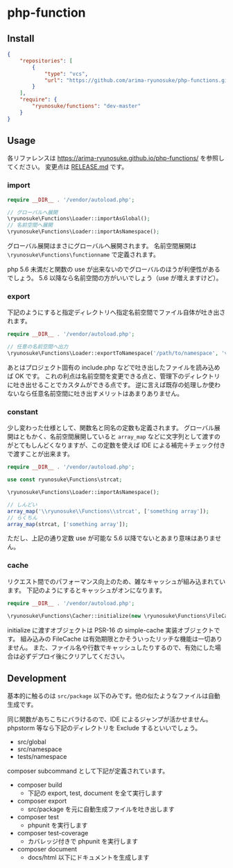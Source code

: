 php-function
====

## Install

```json
{
    "repositories": [
        {
            "type": "vcs",
            "url": "https://github.com/arima-ryunosuke/php-functions.git"
        }
    ],
    "require": {
        "ryunosuke/functions": "dev-master"
    }
}
```

## Usage

各リファレンスは https://arima-ryunosuke.github.io/php-functions/ を参照してください。
変更点は [RELEASE.md](RELEASE.md) です。

### import

```php
require __DIR__ . '/vendor/autoload.php';

// グローバルへ展開
\ryunosuke\Functions\Loader::importAsGlobal();
// 名前空間へ展開
\ryunosuke\Functions\Loader::importAsNamespace();
```

グローバル展開はまさにグローバルへ展開されます。
名前空間展開は `\ryunosuke\Functions\functionname` で定義されます。

php 5.6 未満だと関数の use が出来ないのでグローバルのほうが利便性があるでしょう。
5.6 以降なら名前空間の方がいいでしょう（use が増えますけど）。

### export

下記のようにすると指定ディレクトリへ指定名前空間でファイル自体が吐き出されます。

```php
require __DIR__ . '/vendor/autoload.php';

// 任意の名前空間へ出力
\ryunosuke\Functions\Loader::exportToNamespace('/path/to/namespace', 'vendor\\Functions');
```

あとはプロジェクト固有の include.php などで吐き出したファイルを読み込めば OK です。
これの利点は名前空間を変更できる点と、管理下のディレクトリに吐き出せることでカスタムができる点です。
逆に言えば既存の処理しか使わないなら任意名前空間に吐き出すメリットはあまりありません。

### constant

少し変わった仕様として、関数名と同名の定数も定義されます。
グローバル展開はともかく、名前空間展開していると `array_map` などに文字列として渡すのがとてもしんどくなりますが、この定数を使えば IDE による補完＋チェック付きで渡すことが出来ます。

```php
require __DIR__ . '/vendor/autoload.php';

use const ryunosuke\Functions\strcat;

\ryunosuke\Functions\Loader::importAsNamespace();

// しんどい
array_map('\\ryunosuke\\Functions\\strcat', ['something array']);
// らくちん
array_map(strcat, ['something array']);
```

ただし、上記の通り定数 use が可能な 5.6 以降でないとあまり意味はありません。

### cache

リクエスト間でのパフォーマンス向上のため、雑なキャッシュが組み込まれています。
下記のようにするとキャッシュがオンになります。

```php
require __DIR__ . '/vendor/autoload.php';

\ryunosuke\Functions\Cacher::initialize(new \ryunosuke\Functions\FileCache('/path/to/cache'));
```

initialize に渡すオブジェクトは PSR-16 の simple-cache 実装オブジェクトです。
組み込みの FileCache は有効期限とかそういったリッチな機能は一切ありません。
また、ファイル名や行数でキャッシュしたりするので、有効にした場合は必ずデプロイ後にクリアしてください。

## Development

基本的に触るのは `src/package` 以下のみです。他の似たようなファイルは自動生成です。

同じ関数があちこちにバラけるので、IDE によるジャンプが活かせません。
phpstorm 等なら下記のディレクトリを Exclude するといいでしょう。

- src/global
- src/namespace
- tests/namespace

composer subcommand として下記が定義されています。

- composer build
  - 下記の export, test, document を全て実行します
- composer export
  - src/package を元に自動生成ファイルを吐き出します
- composer test
  - phpunit を実行します
- composer test-coverage
  - カバレッジ付きで phpunit を実行します
- composer document
  - docs/html 以下にドキュメントを生成します
